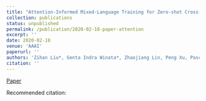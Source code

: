```yaml
---
title: "Attention-Informed Mixed-Language Training for Zero-shot Cross-lingual Task-oriented Dialogue Systems"
collection: publications
status: unpublished
permalink: /publication/2020-02-18-paper-attention
excerpt: ''
date: 2020-02-18
venue: 'AAAI'
paperurl: ''
authors: 'Zihan Liu*, Genta Indra Winata*, Zhaojiang Lin, Peng Xu, Pascale Fung'
citation: ''
---
```



[Paper]()

Recommended citation: